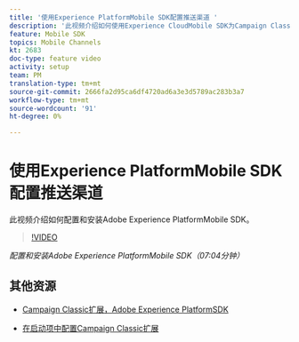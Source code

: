 ```yaml
---
title: '使用Experience PlatformMobile SDK配置推送渠道 '
description: '此视频介绍如何使用Experience CloudMobile SDK为Campaign Classic配置推送渠道。 '
feature: Mobile SDK
topics: Mobile Channels
kt: 2683
doc-type: feature video
activity: setup
team: PM
translation-type: tm+mt
source-git-commit: 2666fa2d95ca6df4720ad6a3e3d5789ac283b3a7
workflow-type: tm+mt
source-wordcount: '91'
ht-degree: 0%

---
```



# 使用Experience PlatformMobile SDK配置推送渠道

此视频介绍如何配置和安装Adobe Experience PlatformMobile SDK。

>[!VIDEO](https://video.tv.adobe.com/v/27699?quality=12)

*配置和安装Adobe Experience PlatformMobile SDK（07:04分钟）*

## 其他资源

* [Campaign Classic扩展，Adobe Experience PlatformSDK](https://helpx-internal.corp.adobe.com/content/help/en/campaign/kb/acc-aep-extension.html)

* [在启动项中配置Campaign Classic扩展](https://aep-sdks.gitbook.io/docs/using-mobile-extensions/adobe-campaignclassic)
